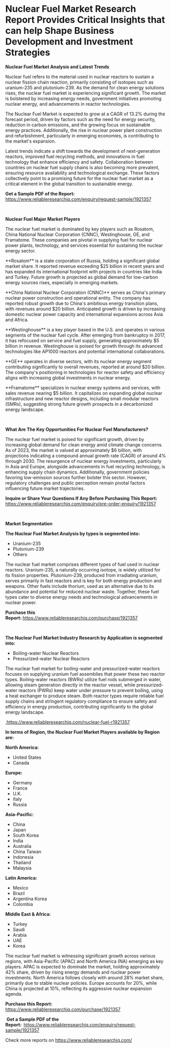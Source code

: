 <p><h1>Nuclear Fuel Market Research Report Provides Critical Insights that can help Shape Business Development and Investment Strategies</h1></p><p><strong>Nuclear Fuel Market Analysis and Latest Trends</strong></p>
<p><p>Nuclear fuel refers to the material used in nuclear reactors to sustain a nuclear fission chain reaction, primarily consisting of isotopes such as uranium-235 and plutonium-239. As the demand for clean energy solutions rises, the nuclear fuel market is experiencing significant growth. The market is bolstered by increasing energy needs, government initiatives promoting nuclear energy, and advancements in reactor technologies. </p><p>The Nuclear Fuel Market is expected to grow at a CAGR of 13.2% during the forecast period, driven by factors such as the need for energy security, reduction in carbon emissions, and the growing focus on sustainable energy practices. Additionally, the rise in nuclear power plant construction and refurbishment, particularly in emerging economies, is contributing to the market's expansion. </p><p>Latest trends indicate a shift towards the development of next-generation reactors, improved fuel recycling methods, and innovations in fuel technology that enhance efficiency and safety. Collaboration between countries on nuclear fuel supply chains is also becoming more prevalent, ensuring resource availability and technological exchange. These factors collectively point to a promising future for the nuclear fuel market as a critical element in the global transition to sustainable energy.</p></p>
<p><strong>Get a Sample PDF of the Report:&nbsp;</strong> <a href="https://www.reliableresearchiq.com/enquiry/request-sample/1921357?utm_campaign=1906&utm_medium=2&utm_source=Github&utm_content=ia&utm_term=13022025&utm_id=nuclear-fuel">https://www.reliableresearchiq.com/enquiry/request-sample/1921357</a></p>
<p>&nbsp;</p>
<p><strong>Nuclear Fuel Major Market Players</strong></p>
<p><p>The nuclear fuel market is dominated by key players such as Rosatom, China National Nuclear Corporation (CNNC), Westinghouse, GE, and Framatome. These companies are pivotal in supplying fuel for nuclear power plants, technology, and services essential for sustaining the nuclear energy sector.</p><p>**Rosatom** is a state corporation of Russia, holding a significant global market share. It reported revenue exceeding $25 billion in recent years and has expanded its international footprint with projects in countries like India and Turkey. Future growth is projected as global demand for low-carbon energy sources rises, especially in emerging markets.</p><p>**China National Nuclear Corporation (CNNC)** serves as China's primary nuclear power construction and operational entity. The company has reported robust growth due to China's ambitious energy transition plans, with revenues around $20 billion. Anticipated growth is driven by increasing domestic nuclear power capacity and international expansions across Asia and Africa.</p><p>**Westinghouse** is a key player based in the U.S. and operates in various segments of the nuclear fuel cycle. After emerging from bankruptcy in 2017, it has refocused on service and fuel supply, generating approximately $5 billion in revenue. Westinghouse is poised for growth through its advanced technologies like AP1000 reactors and potential international collaborations.</p><p>**GE** operates in diverse sectors, with its nuclear energy segment contributing significantly to overall revenues, reported at around $20 billion. The company's positioning in technologies for reactor safety and efficiency aligns with increasing global investments in nuclear energy.</p><p>**Framatome** specializes in nuclear energy systems and services, with sales revenue nearing $5 billion. It capitalizes on expanding global nuclear infrastructure and new reactor designs, including small modular reactors (SMRs), suggesting strong future growth prospects in a decarbonized energy landscape.</p></p>
<p>&nbsp;</p>
<p><strong>What Are The Key Opportunities For Nuclear Fuel Manufacturers?</strong></p>
<p><p>The nuclear fuel market is poised for significant growth, driven by increasing global demand for clean energy amid climate change concerns. As of 2023, the market is valued at approximately $6 billion, with projections indicating a compound annual growth rate (CAGR) of around 4% through 2030. The resurgence of nuclear energy investments, particularly in Asia and Europe, alongside advancements in fuel recycling technology, is enhancing supply chain dynamics. Additionally, government policies favoring low-emission sources further bolster this sector. However, regulatory challenges and public perception remain pivotal factors influencing future market trajectories.</p></p>
<p><strong>Inquire or Share Your Questions If Any Before Purchasing This Report:</strong> <a href="https://www.reliableresearchiq.com/enquiry/pre-order-enquiry/1921357?utm_campaign=1906&utm_medium=2&utm_source=Github&utm_content=ia&utm_term=13022025&utm_id=nuclear-fuel">https://www.reliableresearchiq.com/enquiry/pre-order-enquiry/1921357</a></p>
<p>&nbsp;</p>
<p><strong>Market Segmentation</strong></p>
<p><strong>The Nuclear Fuel Market Analysis by types is segmented into:</strong></p>
<p><ul><li>Uranium-235</li><li>Plutonium-239</li><li>Others</li></ul></p>
<p><p>The nuclear fuel market comprises different types of fuel used in nuclear reactors. Uranium-235, a naturally occurring isotope, is widely utilized for its fission properties. Plutonium-239, produced from irradiating uranium, serves primarily in fast reactors and is key for both energy production and weapons. Other fuels include thorium, used as an alternative due to its abundance and potential for reduced nuclear waste. Together, these fuel types cater to diverse energy needs and technological advancements in nuclear power.</p></p>
<p><strong>Purchase this Report:&nbsp;</strong><a href="https://www.reliableresearchiq.com/purchase/1921357?utm_campaign=1906&utm_medium=2&utm_source=Github&utm_content=ia&utm_term=13022025&utm_id=nuclear-fuel">https://www.reliableresearchiq.com/purchase/1921357</a></p>
<p>&nbsp;</p>
<p><strong>The Nuclear Fuel Market Industry Research by Application is segmented into:</strong></p>
<p><ul><li>Boiling-water Nuclear Reactors</li><li>Pressurized-water Nuclear Reactors</li></ul></p>
<p><p>The nuclear fuel market for boiling-water and pressurized-water reactors focuses on supplying uranium fuel assemblies that power these two reactor types. Boiling-water reactors (BWRs) utilize fuel rods submerged in water, allowing steam generation directly in the reactor vessel, while pressurized-water reactors (PWRs) keep water under pressure to prevent boiling, using a heat exchanger to produce steam. Both reactor types require reliable fuel supply chains and stringent regulatory compliance to ensure safety and efficiency in energy production, contributing significantly to the global energy landscape.</p></p>
<p><a href="https://www.reliableresearchiq.com/nuclear-fuel-r1921357?utm_campaign=1906&utm_medium=2&utm_source=Github&utm_content=ia&utm_term=13022025&utm_id=nuclear-fuel">&nbsp;https://www.reliableresearchiq.com/nuclear-fuel-r1921357</a></p>
<p><strong>In terms of Region, the Nuclear Fuel Market Players available by Region are:</strong></p>
<p>
    <p> <strong> North America: </strong>
        <ul>
            <li>United States</li>
            <li>Canada</li>
        </ul>
        </p> 
    <p> <strong> Europe: </strong>
        <ul>
            <li>Germany</li>
            <li>France</li>
            <li>U.K.</li>
            <li>Italy</li>
            <li>Russia</li>
        </ul>
        </p> 
    <p> <strong> Asia-Pacific: </strong>
        <ul>
            <li>China</li>
            <li>Japan</li>
            <li>South Korea</li>
            <li>India</li>
            <li>Australia</li>
            <li>China Taiwan</li>
            <li>Indonesia</li>
            <li>Thailand</li>
            <li>Malaysia</li>
        </ul>
        </p> 
    <p> <strong> Latin America: </strong>
        <ul>
            <li>Mexico</li>
            <li>Brazil</li>
            <li>Argentina Korea</li>
            <li>Colombia</li>
        </ul>
        </p> 
    <p> <strong> Middle East & Africa: </strong>
        <ul>
            <li>Turkey</li>
            <li>Saudi</li>
            <li>Arabia</li>
            <li>UAE</li>
            <li>Korea</li>
        </ul>
    </p>
    </p>
<p><p>The nuclear fuel market is witnessing significant growth across various regions, with Asia-Pacific (APAC) and North America (NA) emerging as key players. APAC is expected to dominate the market, holding approximately 42% share, driven by rising energy demands and nuclear power investments. North America follows closely with around 28% market share, primarily due to stable nuclear policies. Europe accounts for 20%, while China is projected at 10%, reflecting its aggressive nuclear expansion agenda.</p></p>
<p><strong>Purchase this Report: </strong><a href="https://www.reliableresearchiq.com/purchase/1921357?utm_campaign=1906&utm_medium=2&utm_source=Github&utm_content=ia&utm_term=13022025&utm_id=nuclear-fuel">https://www.reliableresearchiq.com/purchase/1921357</a></p>
<p>&nbsp;<strong>Get a Sample PDF of the Report:&nbsp;&nbsp;</strong><a href="https://www.reliableresearchiq.com/enquiry/request-sample/1921357?utm_campaign=1906&utm_medium=2&utm_source=Github&utm_content=ia&utm_term=13022025&utm_id=nuclear-fuel">https://www.reliableresearchiq.com/enquiry/request-sample/1921357</a></p>
<p><strong></strong></p>
<p>Check more reports on <a href="https://www.reliableresearchiq.com/?utm_campaign=1906&utm_medium=2&utm_source=Github&utm_content=ia&utm_term=13022025&utm_id=nuclear-fuel">https://www.reliableresearchiq.com/</a></p>